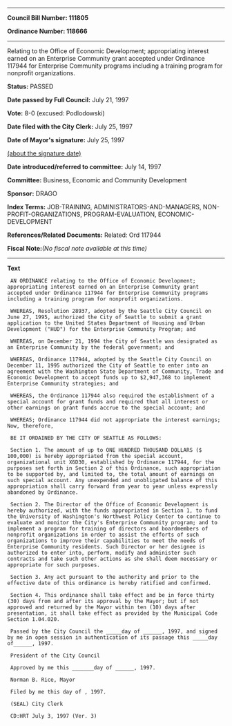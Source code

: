 

********

**Council Bill Number: 111805**
   
**Ordinance Number: 118666**
********

 Relating to the Office of Economic Development; appropriating interest earned on an Enterprise Community grant accepted under Ordinance 117944 for Enterprise Community programs including a training program for nonprofit organizations.

**Status:** PASSED
   
**Date passed by Full Council:** July 21, 1997
   
**Vote:** 8-0 (excused: Podlodowski)
   
**Date filed with the City Clerk:** July 25, 1997
   
**Date of Mayor's signature:** July 25, 1997
   
[(about the signature date)](/~public/approvaldate.htm)
   
   
   
**Date introduced/referred to committee:** July 14, 1997
   
**Committee:** Business, Economic and Community Development
   
**Sponsor:** DRAGO
   
   
**Index Terms:** JOB-TRAINING, ADMINISTRATORS-AND-MANAGERS, NON-PROFIT-ORGANIZATIONS, PROGRAM-EVALUATION, ECONOMIC-DEVELOPMENT

**References/Related Documents:** Related: Ord 117944

**Fiscal Note:**_(No fiscal note available at this time)_

********

**Text**
   
```
 AN ORDINANCE relating to the Office of Economic Development; appropriating interest earned on an Enterprise Community grant accepted under Ordinance 117944 for Enterprise Community programs including a training program for nonprofit organizations.

 WHEREAS, Resolution 28937, adopted by the Seattle City Council on June 27, 1995, authorized the City of Seattle to submit a grant application to the United States Department of Housing and Urban Development ("HUD") for the Enterprise Community Program; and

 WHEREAS, on December 21, 1994 the City of Seattle was designated as an Enterprise Community by the federal government; and

 WHEREAS, Ordinance 117944, adopted by the Seattle City Council on December 11, 1995 authorized the City of Seattle to enter into an agreement with the Washington State Department of Community, Trade and Economic Development to accept funds up to $2,947,368 to implement Enterprise Community strategies; and

 WHEREAS, the Ordinance 117944 also required the establishment of a special account for grant funds and required that all interest or other earnings on grant funds accrue to the special account; and

 WHEREAS; Ordinance 117944 did not appropriate the interest earnings; Now, therefore,

 BE IT ORDAINED BY THE CITY OF SEATTLE AS FOLLOWS:

 Section 1. The amount of up to ONE HUNDRED THOUSAND DOLLARS ($ 100,000) is hereby appropriated from the special account, organizational unit X6D30, established by Ordinance 117944, for the purposes set forth in Section 2 of this Ordinance, such appropriation to be supported by, and limited to, the total amount of earnings on such special account. Any unexpended and unobligated balance of this appropriation shall carry forward from year to year unless expressly abandoned by Ordinance.

 Section 2. The Director of the Office of Economic Development is hereby authorized, with the funds appropriated in Section 1, to fund the University of Washington's Northwest Policy Center to continue to evaluate and monitor the City's Enterprise Community program; and to implement a program for training of directors and boardmembers of nonprofit organizations in order to assist the efforts of such organizations to improve their capabilities to meet the needs of Enterprise Community residents. Such Director or her designee is authorized to enter into, perform, modify and administer such contracts and take such other actions as she shall deem necessary or appropriate for such purposes.

 Section 3. Any act pursuant to the authority and prior to the effective date of this ordinance is hereby ratified and confirmed.

 Section 4. This ordinance shall take effect and be in force thirty (30) days from and after its approval by the Mayor; but if not approved and returned by the Mayor within ten (10) days after presentation, it shall take effect as provided by the Municipal Code Section 1.04.020.

 Passed by the City Council the _____day of ______, 1997, and signed by me in open session in authentication of its passage this _____day of______, 1997.

 President of the City Council

 Approved by me this _______day of ______, 1997.

 Norman B. Rice, Mayor

 Filed by me this day of , 1997.

 (SEAL) City Clerk

 CD:HRT July 3, 1997 (Ver. 3)

```
